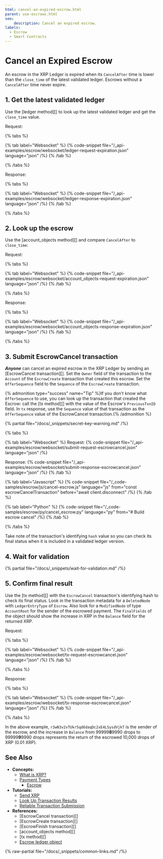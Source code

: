 ```yaml
---
html: cancel-an-expired-escrow.html
parent: use-escrows.html
seo:
    description: Cancel an expired escrow.
labels:
  - Escrow
  - Smart Contracts
---
```

# Cancel an Expired Escrow

An escrow in the XRP Ledger is expired when its `CancelAfter` time is lower than the `close_time` of the latest validated ledger. Escrows without a `CancelAfter` time never expire.

## 1. Get the latest validated ledger

Use the [ledger method][] to look up the latest validated ledger and get the `close_time` value.

Request:

{% tabs %}

{% tab label="Websocket" %}
{% code-snippet file="/_api-examples/escrow/websocket/ledger-request-expiration.json" language="json" /%}
{% /tab %}

{% /tabs %}

Response:

{% tabs %}

{% tab label="Websocket" %}
{% code-snippet file="/_api-examples/escrow/websocket/ledger-response-expiration.json" language="json" /%}
{% /tab %}

{% /tabs %}

## 2. Look up the escrow

Use the [account_objects method][] and compare `CancelAfter` to `close_time`:

Request:

{% tabs %}

{% tab label="Websocket" %}
{% code-snippet file="/_api-examples/escrow/websocket/account_objects-request-expiration.json" language="json" /%}
{% /tab %}

{% /tabs %}

Response:

{% tabs %}

{% tab label="Websocket" %}
{% code-snippet file="/_api-examples/escrow/websocket/account_objects-response-expiration.json" language="json" /%}
{% /tab %}

{% /tabs %}

## 3. Submit EscrowCancel transaction

***Anyone*** can cancel an expired escrow in the XRP Ledger by sending an [EscrowCancel transaction][]. Set the `Owner` field of the transaction to the `Account` of the `EscrowCreate` transaction that created this escrow. Set the `OfferSequence` field to the `Sequence` of the `EscrowCreate` transaction.

{% admonition type="success" name="Tip" %}If you don't know what `OfferSequence` to use, you can look up the transaction that created the Escrow: call the [tx method][] with the value of the Escrow's `PreviousTxnID` field. In `tx` response, use the `Sequence` value of that transaction as the `OfferSequence` value of the EscrowCancel transaction.{% /admonition %}

{% partial file="/docs/_snippets/secret-key-warning.md" /%} 

{% tabs %}

{% tab label="Websocket" %}
Request:
{% code-snippet file="/_api-examples/escrow/websocket/submit-request-escrowcancel.json" language="json" /%}

Response:
{% code-snippet file="/_api-examples/escrow/websocket/submit-response-escrowcancel.json" language="json" /%}
{% /tab %}

{% tab label="Javascript" %}
{% code-snippet file="/_code-samples/escrow/js/cancel-escrow.js" language="js" from="const escrowCancelTransaction" before="await client.disconnect" /%}
{% /tab %}

{% tab label="Python" %}
{% code-snippet file="/_code-samples/escrow/py/cancel_escrow.py" language="py"  from="# Build escrow cancel" /%}
{% /tab %}

{% /tabs %}

Take note of the transaction's identifying `hash` value so you can check its final status when it is included in a validated ledger version.

## 4. Wait for validation

{% partial file="/docs/_snippets/wait-for-validation.md" /%} 

## 5. Confirm final result

Use the [tx method][] with the `EscrowCancel` transaction's identifying hash to check its final status. Look in the transaction metadata for a `DeletedNode` with `LedgerEntryType` of `Escrow`. Also look for a `ModifiedNode` of type `AccountRoot` for the sender of the escrowed payment. The `FinalFields` of the object should show the increase in XRP in the `Balance` field for the returned XRP.

Request:

{% tabs %}

{% tab label="Websocket" %}
{% code-snippet file="/_api-examples/escrow/websocket/tx-request-escrowcancel.json" language="json" /%}
{% /tab %}

{% /tabs %}

Response:

{% tabs %}

{% tab label="Websocket" %}
{% code-snippet file="/_api-examples/escrow/websocket/tx-response-escrowcancel.json" language="json" /%}
{% /tab %}

{% /tabs %}

In the above example, `r3wN3v2vTUkr5qd6daqDc2xE4LSysdVjkT` is the sender of the escrow, and the increase in `Balance` from 99999**8**9990 drops to 99999**9**9990 drops represents the return of the escrowed 10,000 drops of XRP (0.01 XRP).


## See Also

- **Concepts:**
    - [What is XRP?](../../../../introduction/what-is-xrp.md)
    - [Payment Types](../../../../concepts/payment-types/index.md)
        - [Escrow](../../../../concepts/payment-types/escrow.md)
- **Tutorials:**
    - [Send XRP](../../send-xrp.md)
    - [Look Up Transaction Results](../../../../concepts/transactions/finality-of-results/look-up-transaction-results.md)
    - [Reliable Transaction Submission](../../../../concepts/transactions/reliable-transaction-submission.md)
- **References:**
    - [EscrowCancel transaction][]
    - [EscrowCreate transaction][]
    - [EscrowFinish transaction][]
    - [account_objects method][]
    - [tx method][]
    - [Escrow ledger object](../../../../references/protocol/ledger-data/ledger-entry-types/escrow.md)

{% raw-partial file="/docs/_snippets/common-links.md" /%}
